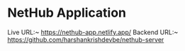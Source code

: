 # NetHub Application

Live URL:~ https://nethub-app.netlify.app/
Backend URL:~ https://github.com/harshankrishdevbe/nethub-server
